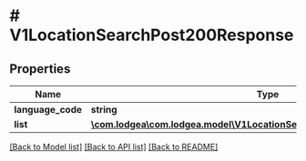 # # V1LocationSearchPost200Response

## Properties

Name | Type | Description | Notes
------------ | ------------- | ------------- | -------------
**language_code** | **string** |  | [optional]
**list** | [**\com.lodgea\com.lodgea.model\V1LocationSearchPost200ResponseListInner[]**](V1LocationSearchPost200ResponseListInner.md) |  | [optional]

[[Back to Model list]](../../README.md#models) [[Back to API list]](../../README.md#endpoints) [[Back to README]](../../README.md)
